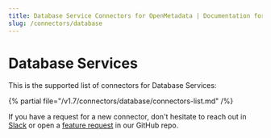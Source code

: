 ```yaml
---
title: Database Service Connectors for OpenMetadata | Documentation for Setup, Ingestion & Troubleshooting
slug: /connectors/database
---
```


# Database Services

This is the supported list of connectors for Database Services:

{% partial file="/v1.7/connectors/database/connectors-list.md" /%}

If you have a request for a new connector, don't hesitate to reach out in [Slack](https://slack.open-metadata.org/) or
open a [feature request](https://github.com/open-metadata/OpenMetadata/issues/new/choose) in our GitHub repo.
